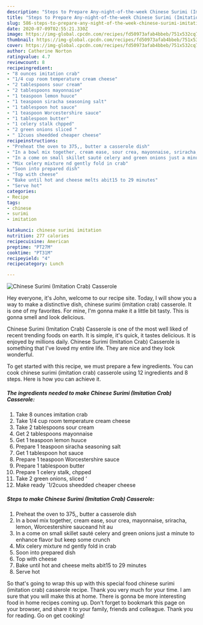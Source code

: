 ```yaml
---
description: "Steps to Prepare Any-night-of-the-week Chinese Surimi (Imitation Crab) Casserole"
title: "Steps to Prepare Any-night-of-the-week Chinese Surimi (Imitation Crab) Casserole"
slug: 586-steps-to-prepare-any-night-of-the-week-chinese-surimi-imitation-crab-casserole
date: 2020-07-09T02:55:21.330Z
image: https://img-global.cpcdn.com/recipes/fd50973afab4bbeb/751x532cq70/chinese-surimi-imitation-crab-casserole-recipe-main-photo.jpg
thumbnail: https://img-global.cpcdn.com/recipes/fd50973afab4bbeb/751x532cq70/chinese-surimi-imitation-crab-casserole-recipe-main-photo.jpg
cover: https://img-global.cpcdn.com/recipes/fd50973afab4bbeb/751x532cq70/chinese-surimi-imitation-crab-casserole-recipe-main-photo.jpg
author: Catherine Norton
ratingvalue: 4.7
reviewcount: 8
recipeingredient:
- "8 ounces imitation crab"
- "1/4 cup room temperature cream cheese"
- "2 tablespoons sour cream"
- "2 tablespoons mayonnaise"
- "1 teaspoon lemon huuce"
- "1 teaspoon siracha seasoning salt"
- "1 tablespoon hot sauce"
- "1 teaspoon Worcestershire sauce"
- "1 tablespoon butter"
- "1 celery stalk chpped"
- "2 green onions sliced "
- " 12cuos sheedded cheaper cheese"
recipeinstructions:
- "Preheat the oven to 375,, butter a casserole dish"
- "In a bowl mix together, cream ease, sour crea, mayonnaise, sriracha, lemon, Worcestershire sauceand hit au"
- "In a come on small skillet sauté celery and green onions just a minute to enhance flavor but keep some crunch"
- "Mix celery mixture nd gently fold in crab"
- "Soon into prepared dish"
- "Top with cheese"
- "Bake until hot and cheese melts abit15 to 29 minutes"
- "Serve hot"
categories:
- Recipe
tags:
- chinese
- surimi
- imitation

katakunci: chinese surimi imitation 
nutrition: 277 calories
recipecuisine: American
preptime: "PT27M"
cooktime: "PT31M"
recipeyield: "4"
recipecategory: Lunch

---
```



![Chinese Surimi (Imitation Crab) Casserole](https://img-global.cpcdn.com/recipes/fd50973afab4bbeb/751x532cq70/chinese-surimi-imitation-crab-casserole-recipe-main-photo.jpg)

Hey everyone, it's John, welcome to our recipe site. Today, I will show you a way to make a distinctive dish, chinese surimi (imitation crab) casserole. It is one of my favorites. For mine, I'm gonna make it a little bit tasty. This is gonna smell and look delicious.

Chinese Surimi (Imitation Crab) Casserole is one of the most well liked of recent trending foods on earth. It is simple, it's quick, it tastes delicious. It is enjoyed by millions daily. Chinese Surimi (Imitation Crab) Casserole is something that I've loved my entire life. They are nice and they look wonderful.




To get started with this recipe, we must prepare a few ingredients. You can cook chinese surimi (imitation crab) casserole using 12 ingredients and 8 steps. Here is how you can achieve it.

<!--inarticleads1-->

##### The ingredients needed to make Chinese Surimi (Imitation Crab) Casserole:

1. Take 8 ounces imitation crab
1. Take 1/4 cup room temperature cream cheese
1. Take 2 tablespoons sour cream
1. Get 2 tablespoons mayonnaise
1. Get 1 teaspoon lemon huuce
1. Prepare 1 teaspoon siracha seasoning salt
1. Get 1 tablespoon hot sauce
1. Prepare 1 teaspoon Worcestershire sauce
1. Prepare 1 tablespoon butter
1. Prepare 1 celery stalk, chpped
1. Take 2 green onions, sliced ‘
1. Make ready  `1/2cuos sheedded cheaper cheese




<!--inarticleads2-->

##### Steps to make Chinese Surimi (Imitation Crab) Casserole:

1. Preheat the oven to 375,, butter a casserole dish
1. In a bowl mix together, cream ease, sour crea, mayonnaise, sriracha, lemon, Worcestershire sauceand hit au
1. In a come on small skillet sauté celery and green onions just a minute to enhance flavor but keep some crunch
1. Mix celery mixture nd gently fold in crab
1. Soon into prepared dish
1. Top with cheese
1. Bake until hot and cheese melts abit15 to 29 minutes
1. Serve hot




So that's going to wrap this up with this special food chinese surimi (imitation crab) casserole recipe. Thank you very much for your time. I am sure that you will make this at home. There is gonna be more interesting food in home recipes coming up. Don't forget to bookmark this page on your browser, and share it to your family, friends and colleague. Thank you for reading. Go on get cooking!
